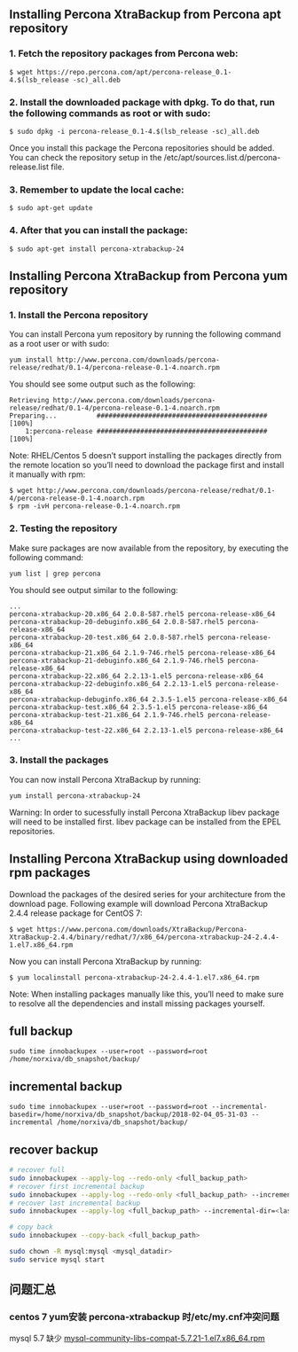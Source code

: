 
## Installing Percona XtraBackup from Percona apt repository

### 1. Fetch the repository packages from Percona web:

    $ wget https://repo.percona.com/apt/percona-release_0.1-4.$(lsb_release -sc)_all.deb

### 2. Install the downloaded package with dpkg. To do that, run the following commands as root or with sudo:

    $ sudo dpkg -i percona-release_0.1-4.$(lsb_release -sc)_all.deb

Once you install this package the Percona repositories should be added. You can check the repository setup in
the /etc/apt/sources.list.d/percona-release.list file.

### 3. Remember to update the local cache:

    $ sudo apt-get update

### 4. After that you can install the package:

    $ sudo apt-get install percona-xtrabackup-24

## Installing Percona XtraBackup from Percona yum repository

### 1. Install the Percona repository

You can install Percona yum repository by running the following command as a root user or with sudo:

    yum install http://www.percona.com/downloads/percona-release/redhat/0.1-4/percona-release-0.1-4.noarch.rpm

You should see some output such as the following:

    Retrieving http://www.percona.com/downloads/percona-release/redhat/0.1-4/percona-release-0.1-4.noarch.rpm
    Preparing...          ########################################### [100%]
        1:percona-release ########################################### [100%]

Note: RHEL/Centos 5 doesn’t support installing the packages directly from the remote location so you’ll need to
download the package first and install it manually with rpm:

    $ wget http://www.percona.com/downloads/percona-release/redhat/0.1-4/percona-release-0.1-4.noarch.rpm
    $ rpm -ivH percona-release-0.1-4.noarch.rpm

### 2. Testing the repository

Make sure packages are now available from the repository, by executing the following command:

    yum list | grep percona

You should see output similar to the following:

    ...
    percona-xtrabackup-20.x86_64 2.0.8-587.rhel5 percona-release-x86_64
    percona-xtrabackup-20-debuginfo.x86_64 2.0.8-587.rhel5 percona-release-x86_64
    percona-xtrabackup-20-test.x86_64 2.0.8-587.rhel5 percona-release-x86_64
    percona-xtrabackup-21.x86_64 2.1.9-746.rhel5 percona-release-x86_64
    percona-xtrabackup-21-debuginfo.x86_64 2.1.9-746.rhel5 percona-release-x86_64
    percona-xtrabackup-22.x86_64 2.2.13-1.el5 percona-release-x86_64
    percona-xtrabackup-22-debuginfo.x86_64 2.2.13-1.el5 percona-release-x86_64
    percona-xtrabackup-debuginfo.x86_64 2.3.5-1.el5 percona-release-x86_64
    percona-xtrabackup-test.x86_64 2.3.5-1.el5 percona-release-x86_64
    percona-xtrabackup-test-21.x86_64 2.1.9-746.rhel5 percona-release-x86_64
    percona-xtrabackup-test-22.x86_64 2.2.13-1.el5 percona-release-x86_64
    ...

### 3. Install the packages

You can now install Percona XtraBackup by running:

    yum install percona-xtrabackup-24

Warning: In order to sucessfully install Percona XtraBackup libev package will need to be installed first.
libev package can be installed from the EPEL repositories.

## Installing Percona XtraBackup using downloaded rpm packages

Download the packages of the desired series for your architecture from the download page. Following example will
download Percona XtraBackup 2.4.4 release package for CentOS 7:

    $ wget https://www.percona.com/downloads/XtraBackup/Percona-XtraBackup-2.4.4/binary/redhat/7/x86_64/percona-xtrabackup-24-2.4.4-1.el7.x86_64.rpm

Now you can install Percona XtraBackup by running:

    $ yum localinstall percona-xtrabackup-24-2.4.4-1.el7.x86_64.rpm

Note: When installing packages manually like this, you’ll need to make sure to resolve all the dependencies and
install missing packages yourself.


## full backup
    sudo time innobackupex --user=root --password=root /home/norxiva/db_snapshot/backup/

## incremental backup
    sudo time innobackupex --user=root --password=root --incremental-basedir=/home/norxiva/db_snapshot/backup/2018-02-04_05-31-03 --incremental /home/norxiva/db_snapshot/backup/


## recover backup

```bash
# recover full
sudo innobackupex --apply-log --redo-only <full_backup_path>
# recover first incremental backup
sudo innobackupex --apply-log --redo-only <full_backup_path> --incremental-dir=<1st incremental path>
# recover last incremental backup
sudo innobackupex --apply-log <full_backup_path> --incremental-dir=<last incremental path>

# copy back
sudo innobackupex --copy-back <full_backup_path>

sudo chown -R mysql:mysql <mysql_datadir>
sudo service mysql start
```

## 问题汇总

### centos 7 yum安装 percona-xtrabackup 时/etc/my.cnf冲突问题

mysql 5.7 缺少 [mysql-community-libs-compat-5.7.21-1.el7.x86_64.rpm](http://ftp.ntu.edu.tw/MySQL/Downloads/MySQL-5.7/mysql-community-libs-compat-5.7.21-1.el7.x86_64.rpm​)
